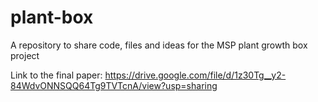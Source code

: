 # plant-box
A repository to share code, files and ideas for the MSP plant growth box project

Link to the final paper:
https://drive.google.com/file/d/1z30Tg__y2-84WdvONNSQQ64Tg9TVTcnA/view?usp=sharing
